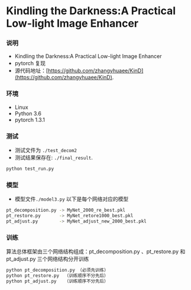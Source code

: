 # Kindling the Darkness:A Practical Low-light Image Enhancer 


### 说明
- Kindling the Darkness:A Practical Low-light Image Enhancer
- pytorch 复现
- 源代码地址：[https://github.com/zhangyhuaee/KinD](https://github.com/zhangyhuaee/KinD).


### 环境
- Linux
- Python 3.6
- pytorch 1.3.1


### 测试
- 测试文件为 `./test_decom2` 
- 测试结果保存在: `./final_result`.
```bash
python test_run.py
```


### 模型
- 模型文件`./model3.py` 
以下是每个网络对应的模型
```bash
pt_decomposition.py -> MyNet_2000_re_best.pkl
pt_restore.py       -> MyNet_retore1000_best.pkl
pt_adjust.py        -> MyNet_adjust_new_2000_best.pkl
```
### 训练
算法总体框架由三个网络结构组成：pt_decomposition.py 、pt_restore.py 和 pt_adjust.py
三个网络结构分开训练
```bash
python pt_decomposition.py （必须先训练）
python pt_restore.py  （训练顺序不分先后）
python pt_adjust.py   （训练顺序不分先后）
```


